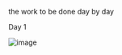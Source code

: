 the work to be done day by day

Day 1

![image](https://user-images.githubusercontent.com/46724031/96120145-bf59a900-0ef6-11eb-97e8-a5a704c29c86.png)
